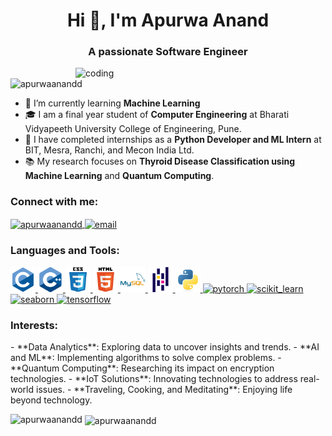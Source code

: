<h1 align="center">Hi 👋, I'm Apurwa Anand</h1>
<h3 align="center">A passionate Software Engineer</h3>

<img align="right" alt="coding" width="400" src="https://miro.medium.com/v2/resize:fit:1400/format:webp/1*qdAW1TjCN57h1lbuuzvchg.gif">

<p align="left"> <img src="https://komarev.com/ghpvc/?username=apurwaanandd&label=Profile%20views&color=0e75b6&style=flat" alt="apurwaanandd" /> </p>

- 🌱 I’m currently learning **Machine Learning**
- 🎓 I am a final year student of **Computer Engineering** at Bharati Vidyapeeth University College of Engineering, Pune.
- 💼 I have completed internships as a **Python Developer and ML Intern** at BIT, Mesra, Ranchi, and Mecon India Ltd.
- 📚 My research focuses on **Thyroid Disease Classification using Machine Learning** and **Quantum Computing**.

<h3 align="left">Connect with me:</h3>
<p align="left">
  <a href="https://linkedin.com/in/apurwaanandd" target="blank">
    <img align="center" src="https://raw.githubusercontent.com/rahuldkjain/github-profile-readme-generator/master/src/images/icons/Social/linked-in-alt.svg" alt="apurwaanandd" height="30" width="40" />
  </a>
  <a href="mailto:apurwa.anand.ranchi@gmail.com" target="blank">
    <img align="center" src="https://img.icons8.com/ios-filled/50/000000/mail.png" alt="email" height="30" width="40" />
  </a>
</p>

<h3 align="left">Languages and Tools:</h3>
<p align="left">
  <a href="https://www.cprogramming.com/" target="_blank" rel="noreferrer">
    <img src="https://raw.githubusercontent.com/devicons/devicon/master/icons/c/c-original.svg" alt="c" width="40" height="40"/>
  </a>
  <a href="https://www.w3schools.com/cpp/" target="_blank" rel="noreferrer">
    <img src="https://raw.githubusercontent.com/devicons/devicon/master/icons/cplusplus/cplusplus-original.svg" alt="cplusplus" width="40" height="40"/>
  </a>
  <a href="https://www.w3schools.com/css/" target="_blank" rel="noreferrer">
    <img src="https://raw.githubusercontent.com/devicons/devicon/master/icons/css3/css3-original-wordmark.svg" alt="css3" width="40" height="40"/>
  </a>
  <a href="https://www.w3.org/html/" target="_blank" rel="noreferrer">
    <img src="https://raw.githubusercontent.com/devicons/devicon/master/icons/html5/html5-original-wordmark.svg" alt="html5" width="40" height="40"/>
  </a>
  <a href="https://www.mysql.com/" target="_blank" rel="noreferrer">
    <img src="https://raw.githubusercontent.com/devicons/devicon/master/icons/mysql/mysql-original-wordmark.svg" alt="mysql" width="40" height="40"/>
  </a>
  <a href="https://pandas.pydata.org/" target="_blank" rel="noreferrer">
    <img src="https://raw.githubusercontent.com/devicons/devicon/2ae2a900d2f041da66e950e4d48052658d850630/icons/pandas/pandas-original.svg" alt="pandas" width="40" height="40"/>
  </a>
  <a href="https://www.python.org" target="_blank" rel="noreferrer">
    <img src="https://raw.githubusercontent.com/devicons/devicon/master/icons/python/python-original.svg" alt="python" width="40" height="40"/>
  </a>
  <a href="https://pytorch.org/" target="_blank" rel="noreferrer">
    <img src="https://www.vectorlogo.zone/logos/pytorch/pytorch-icon.svg" alt="pytorch" width="40" height="40"/>
  </a>
  <a href="https://scikit-learn.org/" target="_blank" rel="noreferrer">
    <img src="https://upload.wikimedia.org/wikipedia/commons/0/05/Scikit_learn_logo_small.svg" alt="scikit_learn" width="40" height="40"/>
  </a>
  <a href="https://seaborn.pydata.org/" target="_blank" rel="noreferrer">
    <img src="https://seaborn.pydata.org/_images/logo-mark-lightbg.svg" alt="seaborn" width="40" height="40"/>
  </a>
  <a href="https://www.tensorflow.org" target="_blank" rel="noreferrer">
    <img src="https://www.vectorlogo.zone/logos/tensorflow/tensorflow-icon.svg" alt="tensorflow" width="40" height="40"/>
  </a>
</p>

<h3 align="left">Interests:</h3>
<p align="left">
  - **Data Analytics**: Exploring data to uncover insights and trends.
  - **AI and ML**: Implementing algorithms to solve complex problems.
  - **Quantum Computing**: Researching its impact on encryption technologies.
  - **IoT Solutions**: Innovating technologies to address real-world issues.
  - **Traveling, Cooking, and Meditating**: Enjoying life beyond technology.
</p>

<p><img align="left" src="https://github-readme-stats.vercel.app/api/top-langs?username=apurwaanandd&show_icons=true&locale=en&layout=compact" alt="apurwaanandd" /></p>

<p>&nbsp;<img align="center" src="https://github-readme-stats.vercel.app/api?username=apurwaanandd&show_icons=true&locale=en" alt="apurwaanandd" /></p>
